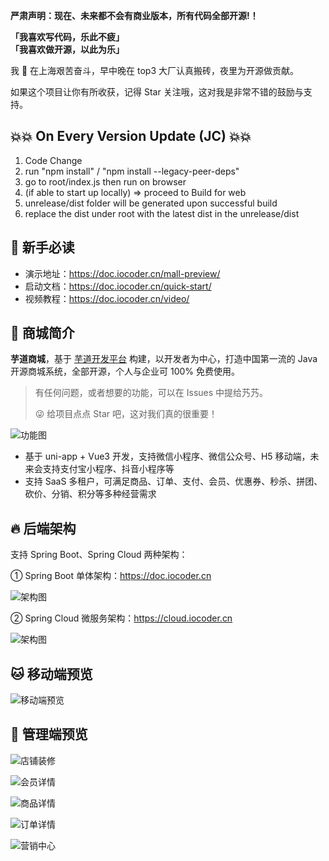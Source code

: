 **严肃声明：现在、未来都不会有商业版本，所有代码全部开源!！**

**「我喜欢写代码，乐此不疲」**  
**「我喜欢做开源，以此为乐」**

我 🐶 在上海艰苦奋斗，早中晚在 top3 大厂认真搬砖，夜里为开源做贡献。

如果这个项目让你有所收获，记得 Star 关注哦，这对我是非常不错的鼓励与支持。

## 💥💥 On Every Version Update (JC) 💥💥
1. Code Change
2. run "npm install" / "npm install --legacy-peer-deps"
3. go to root/index.js then run on browser
4. (if able to start up locally) => proceed to Build for web
5. unrelease/dist folder will be generated upon successful build
6. replace the dist under root with the latest dist in the unrelease/dist

## 🐶 新手必读

* 演示地址：<https://doc.iocoder.cn/mall-preview/>
* 启动文档：<https://doc.iocoder.cn/quick-start/>
* 视频教程：<https://doc.iocoder.cn/video/>

## 🐯 商城简介

**芋道商城**，基于 [芋道开发平台](https://github.com/YunaiV/ruoyi-vue-pro) 构建，以开发者为中心，打造中国第一流的 Java 开源商城系统，全部开源，个人与企业可 100% 免费使用。

> 有任何问题，或者想要的功能，可以在 Issues 中提给艿艿。
>
> 😜 给项目点点 Star 吧，这对我们真的很重要！

![功能图](/.image/common/mall-feature.png)

* 基于 uni-app + Vue3 开发，支持微信小程序、微信公众号、H5 移动端，未来会支持支付宝小程序、抖音小程序等
* 支持 SaaS 多租户，可满足商品、订单、支付、会员、优惠券、秒杀、拼团、砍价、分销、积分等多种经营需求

## 🔥 后端架构

支持 Spring Boot、Spring Cloud 两种架构：

① Spring Boot 单体架构：<https://doc.iocoder.cn>

![架构图](/.image/common/ruoyi-vue-pro-architecture.png)

② Spring Cloud 微服务架构：<https://cloud.iocoder.cn>

![架构图](/.image/common/yudao-cloud-architecture.png)

## 🐱 移动端预览

![移动端预览](/.image/common/mall-preview.png)

## 🐶 管理端预览

![店铺装修](/.image/mall/店铺装修.png)

![会员详情](/.image/mall/会员详情.png)

![商品详情](/.image/mall/商品详情.png)

![订单详情](/.image/mall/订单详情.png)

![营销中心](/.image/mall/营销中心.png)

